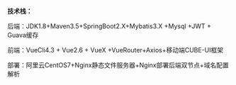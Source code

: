 **技术栈：**

后端：JDK1.8+Maven3.5+SpringBoot2.X+Mybatis3.X +Mysql +JWT + Guava缓存

前端：VueCli4.3 + Vue2.6 + VueX +VueRouter+Axios+移动端CUBE-UI框架

部署：阿⾥云CentOS7+Nginx静态⽂件服务器+Nginx部署后端双节点+域名配置解析